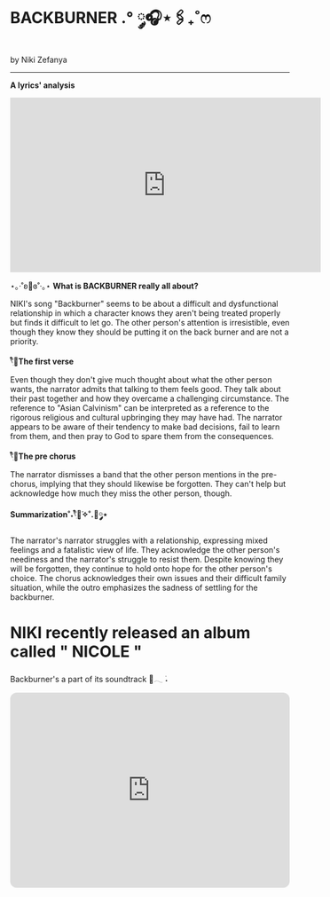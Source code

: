 # BACKBURNER .° ༘🎧⋆🖇₊˚ෆ
by Niki Zefanya
_ _ _
**A lyrics' analysis**

<iframe width="560" height="315" src="https://www.youtube.com/embed/qYwsPx-ryxk?si=ojiIEKc8WQYV-MB9" title="YouTube video player" frameborder="0" allow="accelerometer; autoplay; clipboard-write; encrypted-media; gyroscope; picture-in-picture; web-share" allowfullscreen></iframe>

⋆｡‧˚ʚ🍓ɞ˚‧｡⋆
**What is BACKBURNER really all about?**

NIKI's song "Backburner" seems to be about a difficult and dysfunctional relationship in which a character knows they aren't being treated properly but finds it difficult to let go. The other person's attention is irresistible, even though they know they should be putting it on the back burner and are not a priority.


**𓍢ִ໋🌷͙֒The first verse**

Even though they don't give much thought about what the other person wants, the narrator admits that talking to them feels good. They talk about their past together and how they overcame a challenging circumstance. The reference to "Asian Calvinism" can be interpreted as a reference to the rigorous religious and cultural upbringing they may have had. The narrator appears to be aware of their tendency to make bad decisions, fail to learn from them, and then pray to God to spare them from the consequences.

**𓍢ִ໋🌷͙֒The pre chorus**

The narrator dismisses a band that the other person mentions in the pre-chorus, implying that they should likewise be forgotten. They can't help but acknowledge how much they miss the other person, though.

**Summarization˚˖𓍢ִ໋🌷͙֒✧˚.🎀༘⋆**

The narrator's narrator struggles with a relationship, expressing mixed feelings and a fatalistic view of life. They acknowledge the other person's neediness and the narrator's struggle to resist them. Despite knowing they will be forgotten, they continue to hold onto hope for the other person's choice. The chorus acknowledges their own issues and their difficult family situation, while the outro emphasizes the sadness of settling for the backburner.

# NIKI recently released an album called " NICOLE "
Backburner's a part of its soundtrack 🎀𓂃 ࣪˖

<iframe style="border-radius:12px" src="https://open.spotify.com/embed/album/5WR7ksPLp3kqFbDLTYpGfx?utm_source=generator" width="100%" height="352" frameBorder="0" allowfullscreen="" allow="autoplay; clipboard-write; encrypted-media; fullscreen; picture-in-picture" loading="lazy"></iframe>
